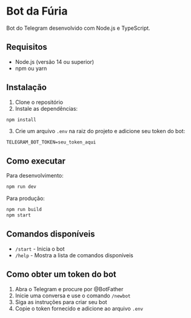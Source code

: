 # Bot da Fúria

Bot do Telegram desenvolvido com Node.js e TypeScript.

## Requisitos

- Node.js (versão 14 ou superior)
- npm ou yarn

## Instalação

1. Clone o repositório
2. Instale as dependências:
```bash
npm install
```

3. Crie um arquivo `.env` na raiz do projeto e adicione seu token do bot:
```
TELEGRAM_BOT_TOKEN=seu_token_aqui
```

## Como executar

Para desenvolvimento:
```bash
npm run dev
```

Para produção:
```bash
npm run build
npm start
```

## Comandos disponíveis

- `/start` - Inicia o bot
- `/help` - Mostra a lista de comandos disponíveis

## Como obter um token do bot

1. Abra o Telegram e procure por @BotFather
2. Inicie uma conversa e use o comando `/newbot`
3. Siga as instruções para criar seu bot
4. Copie o token fornecido e adicione ao arquivo `.env` 